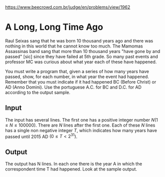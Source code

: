 https://www.beecrowd.com.br/judge/en/problems/view/1962

# A Long, Long Time Ago

Raul Seixas sang that he was born 10 thousand years ago and there was nothing
in this world that he cannot know too much. The Mamomas Assassinas band sang
that more than 10 thousand years "have gone by and passed" [sic] since they
have failed at 5th grade. So many past events and professor MC was curious
about what year each of these have happened.

You must write a program that, given a series of how many years have passed,
show, for each number, in what year the event had happened. Remember that you
must indicate if it had happened BC (Before Christ) or AD (Anno Domini). Use
the portuguese A.C. for BC and D.C. for AD according to the output sample.

## Input

The input has several lines. The first one has a positive integer number $N (1
\leq N \leq 100000)$. There are $N$ lines after the first one. Each of these
$N$ lines has a single non negative integer $T$, which indicates how many
years have passed until 2015 AD $(0 \leq T \lt 2^31)$.

## Output

The output has N lines. In each one there is the year A in which the
correspondent time T had happened. Look at the sample output.
